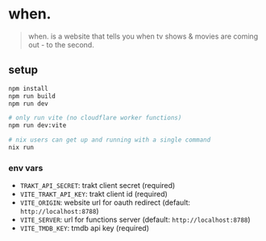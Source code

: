 # when.

>when. is a website that tells you when tv shows & movies are coming out - to the second.

## setup

```bash
npm install
npm run build
npm run dev

# only run vite (no cloudflare worker functions)
npm run dev:vite

# nix users can get up and running with a single command
nix run
```

### env vars

- `TRAKT_API_SECRET`: trakt client secret (required)
- `VITE_TRAKT_API_KEY`: trakt client id (required)
- `VITE_ORIGIN`: website url for oauth redirect (default: `http://localhost:8788`)
- `VITE_SERVER`: url for functions server (default: `http://localhost:8788`)
- `VITE_TMDB_KEY`: tmdb api key (required)
